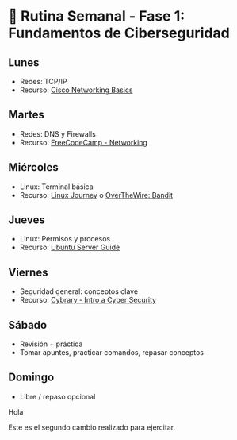 # 📅 Rutina Semanal - Fase 1: Fundamentos de Ciberseguridad

## Lunes
- Redes: TCP/IP
- Recurso: [Cisco Networking Basics](https://www.youtube.com/watch?v=qiQR5rTSshw)

## Martes
- Redes: DNS y Firewalls
- Recurso: [FreeCodeCamp - Networking](https://www.youtube.com/watch?v=3QhU9jd03a0)

## Miércoles
- Linux: Terminal básica
- Recurso: [Linux Journey](https://linuxjourney.com/) o [OverTheWire: Bandit](https://overthewire.org/wargames/bandit/)

## Jueves
- Linux: Permisos y procesos
- Recurso: [Ubuntu Server Guide](https://ubuntu.com/server/docs)

## Viernes
- Seguridad general: conceptos clave
- Recurso: [Cybrary - Intro a Cyber Security](https://www.cybrary.it/)

## Sábado
- Revisión + práctica
- Tomar apuntes, practicar comandos, repasar conceptos

## Domingo
- Libre / repaso opcional

Hola

Este es el segundo cambio realizado para ejercitar.